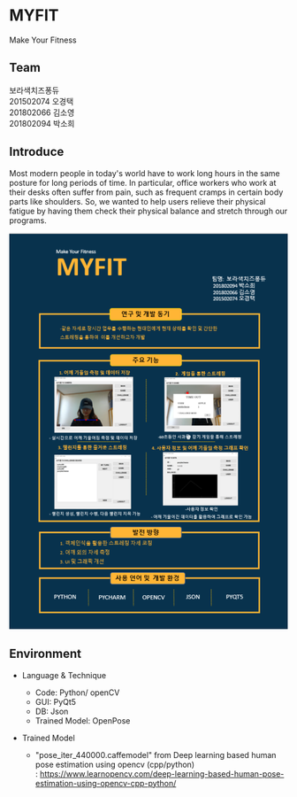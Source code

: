 # MYFIT
Make Your Fitness

## Team
보라색치즈퐁듀</br>
201502074 오경택</br>
201802066 김소영</br>
201802094 박소희</br>

## Introduce
Most modern people in today's world have to work long hours in the same posture for long periods of time. In particular, office workers who work at their desks often suffer from pain, such as frequent cramps in certain body parts like shoulders. So, we wanted to help users relieve their physical fatigue by having them check their physical balance and stretch through our programs.

<img src="POSTER.png" title="MYFIT POSTER" alt="MYFIT POSTER"></img>

## Environment
- Language & Technique
  - Code: Python/ openCV
  - GUI: PyQt5
  - DB: Json
  - Trained Model: OpenPose
  
- Trained Model
  - "pose_iter_440000.caffemodel" from Deep learning based human pose estimation using opencv (cpp/python)</br>
  : <https://www.learnopencv.com/deep-learning-based-human-pose-estimation-using-opencv-cpp-python/>
